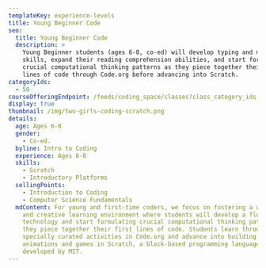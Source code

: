 ```yaml
---
templateKey: experience-levels
title: Young Beginner Code
seo:
  title: Young Beginner Code
  description: >
    Young Beginner students (ages 6-8, co-ed) will develop typing and motor
    skills, expand their reading comprehension abilities, and start forming
    crucial computational thinking patterns as they piece together their first
    lines of code through Code.org before advancing into Scratch.
categoryIds:
  - 50
courseOfferingEndpoint: /feeds/coding_space/classes?class_category_ids[]=50
display: true
thumbnail: /img/two-girls-coding-scratch.png
details:
  age: Ages 6-8
  gender:
    - Co-ed.
  byline: Intro to Coding
  experience: Ages 6-8
  skills:
    - Scratch
    - Introductory Platforms
  sellingPoints:
    - Introduction to Coding
    - Computer Science Fundamentals
  mdContent: For young and first-time coders, we focus on fostering a welcoming
    and creative learning environment where students will develop a fluency with
    technology and start formulating crucial computational thinking patterns as
    they piece together their first lines of code. Students learn through
    specially curated activities in Code.org and advance into building
    animations and games in Scratch, a block-based programming language
    developed by MIT.
---
```

